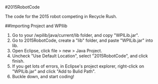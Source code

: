 #2015RobotCode

The code for the 2015 robot competing in Recycle Rush.

##Importing Project and WPIlib

1. Go to your /wpilib/java/current/lib folder, and copy "WPILib.jar".
2. Go to 2015RobotCode, create a "lib" folder, and paste "WPILib.jar" into lib.
3. Open Eclipse, click file > new > Java Project.
4. Uncheck "Use Default Location", select "2015RobotCode", and click finish.
5. If you get lots of errors, in Eclipse's project explorer, right-click on "WPILib.jar" and click "Add to Bulid Path".
6. Buckle down, and start coding!
